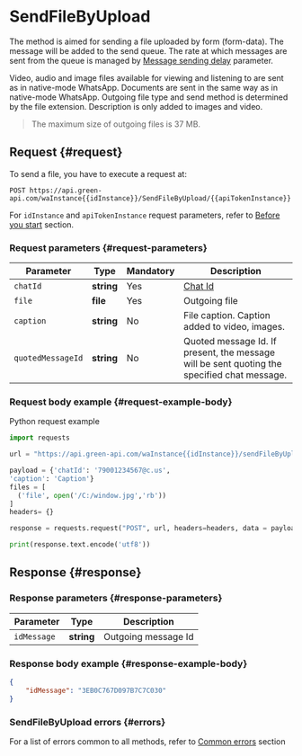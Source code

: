 # SendFileByUpload

The method is aimed for sending a file uploaded by form (form-data).
The message will be added to the send queue.
The rate at which messages are sent from the queue is managed by [Message sending delay](../send-messages-delay.md) parameter.

Video, audio and image files available for viewing and listening to are sent as in native-mode WhatsApp. 
Documents are sent in the same way as in native-mode WhatsApp. 
Outgoing file type and send method is determined by the file extension. 
Description is only added to images and video. 

> The maximum size of outgoing files is 37 MB. 

## Request {#request}

To send a file, you have to execute a request at:
```
POST https://api.green-api.com/waInstance{{idInstance}}/SendFileByUpload/{{apiTokenInstance}}
```

For `idInstance` and `apiTokenInstance` request parameters, refer to [Before you start](../../before-start.md#parameters) section.

### Request parameters {#request-parameters}

Parameter | Type | Mandatory | Description
----- | ----- | ----- | -----
`chatId` | **string** | Yes | [Chat Id](../chat-id.md)
`file` | **file** | Yes | Outgoing file
`caption` | **string** | No | File caption. Caption added to video, images. 
`quotedMessageId` | **string** | No | Quoted message Id. If present, the message will be sent quoting the specified chat message.

### Request body example {#request-example-body}

Python request example

```python
import requests

url = "https://api.green-api.com/waInstance{{idInstance}}/sendFileByUpload/{{apiTokenInstance}}"

payload = {'chatId': '79001234567@c.us',
'caption': 'Caption'}
files = [
  ('file', open('/C:/window.jpg','rb'))
]
headers= {}

response = requests.request("POST", url, headers=headers, data = payload, files = files)

print(response.text.encode('utf8'))
```

## Response {#response}

### Response parameters {#response-parameters}

Parameter | Type |  Description
----- | ----- | ----- 
`idMessage ` | **string** | Outgoing message Id 

### Response body example {#response-example-body}

```json
{
    "idMessage": "3EB0C767D097B7C7C030"
}
```

### SendFileByUpload errors {#errors}

For a list of errors common to all methods, refer to [Common errors](../common-errors.md) section
